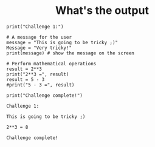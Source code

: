 <h1 align="center"> What's the output</h1>

```
print("Challenge 1:")

# A message for the user
message = "This is going to be tricky ;)"
Message = "Very tricky!"
print(message) # show the message on the screen

# Perform mathematical operations
result = 2**3
print("2**3 =", result)
result = 5 - 3
#print("5 - 3 =", result)

print("Challenge complete!")
```

`Challenge 1:`

`This is going to be tricky ;)`

`2**3 = 8`

`Challenge complete!`
